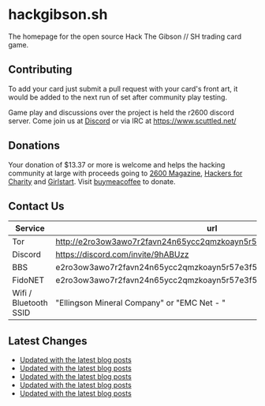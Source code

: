 # hackgibson.sh
The homepage for the open source Hack The Gibson // SH trading card game.


## Contributing

To add your card just submit a pull request with your card's front art, it would be added to the next run of set after community play testing.

Game play and discussions over the project is held the r2600 discord server. Come join us at [Discord](https://discord.com/invite/9hABUzz) or via IRC at https://www.scuttled.net/


## Donations

Your donation of $13.37 or more is welcome and helps the hacking community at large with proceeds going to [2600 Magazine](https://2600.com/), [Hackers for Charity](https://hackersforcharity.org) and [Girlstart](https://girlstart.org).  Visit [buymeacoffee](https://www.buymeacoffee.com/hackgibson.sh) to donate.


## Contact Us

Service | url
-|-
Tor | http://e2ro3ow3awo7r2favn24n65ycc2qmzkoayn5r57e3f56nvjwdcgg32ad.onion
Discord | https://discord.com/invite/9hABUzz
BBS | e2ro3ow3awo7r2favn24n65ycc2qmzkoayn5r57e3f56nvjwdcgg32ad.onion:23
FidoNET | e2ro3ow3awo7r2favn24n65ycc2qmzkoayn5r57e3f56nvjwdcgg32ad.onion:24554
Wifi / Bluetooth SSID | "Ellingson Mineral Company" or "EMC Net - <fidonet address>"

## Latest Changes
<!-- BLOG-POST-LIST:START -->
- [Updated with the latest blog posts](https://github.com/DFW2600/hackgibson.sh/commit/a5e450f4902aa171855c6a8c13cb2c6093de43bd)
- [Updated with the latest blog posts](https://github.com/DFW2600/hackgibson.sh/commit/7e035e3df8378a32ce3626adb513aaca755f635b)
- [Updated with the latest blog posts](https://github.com/DFW2600/hackgibson.sh/commit/5b5ecaf1e0430dac6814544ea8ae4df03ec32fbb)
- [Updated with the latest blog posts](https://github.com/DFW2600/hackgibson.sh/commit/65c3905cf27f50ce622022cd5a0a7001e849207a)
- [Updated with the latest blog posts](https://github.com/DFW2600/hackgibson.sh/commit/7dbfd0c0ce715e85c3cb2e764afd900231e3e1e2)
<!-- BLOG-POST-LIST:END -->
